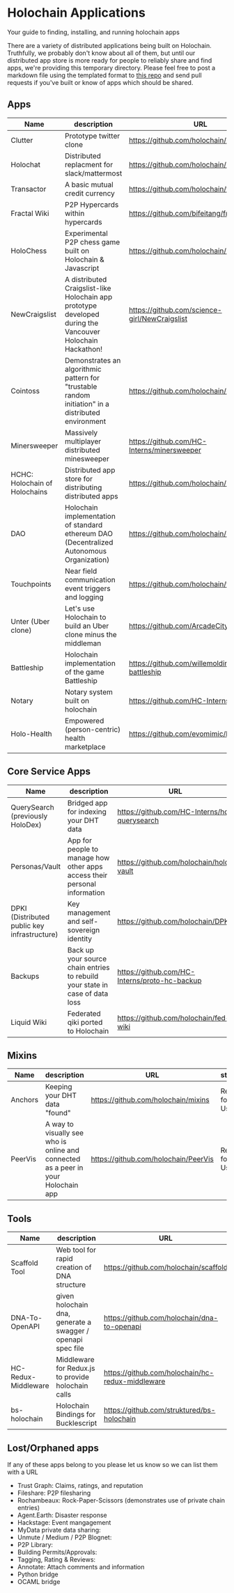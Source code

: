 # Holochain Applications
Your guide to finding, installing, and running holochain apps

There are a variety of distributed applications being built on Holochain. Truthfully, we probably don't know about all of them, but until our distributed app store is more ready for people to reliably share and find apps, we're providing this temporary directory. Please feel free to post a markdown file using the templated format to [this repo](https://github.com/holochain/apps) and send pull requests if you've built or know of apps which should be shared.

## Apps
Name | description | URL | status
-----|-------------|-----|-------
Clutter | Prototype twitter clone | https://github.com/holochain/clutter | Active Development
Holochat | Distributed replacment for slack/mattermost | https://github.com/holochain/holochat | Active Development 
Transactor | A basic mutual credit currency | https://github.com/holochain/transactor | Active Developent
Fractal Wiki | P2P Hypercards within hypercards | https://github.com/bifeitang/fractal-wiki | Active Development
HoloChess | Experimental P2P chess game built on Holochain & Javascript | https://github.com/holochain/holochess | Playable demo
NewCraigslist | A distributed Craigslist-like Holochain app prototype developed during the Vancouver Holochain Hackathon! | https://github.com/science-girl/NewCraigslist | Working Prototype
Cointoss | Demonstrates an algorithmic pattern for "trustable random initiation" in a distributed environment | https://github.com/holochain/cointoss | Working Demo
Minersweeper | Massively multiplayer distributed minesweeper | https://github.com/HC-Interns/minersweeper | Active Development
HCHC: Holochain of Holochains | Distributed app store for distributing distributed apps | https://github.com/holochain/HCHC | Not Maintained
DAO | Holochain implementation of standard ethereum DAO (Decentralized Autonomous Organization)  | https://github.com/holochain/dao | Not Maintained
Touchpoints | Near field communication event triggers and logging | https://github.com/holochain/touchpoints | Active Development
Unter (Uber clone) | Let's use Holochain to build an Uber clone minus the middleman | https://github.com/ArcadeCity/unter | Not Maintained
Battleship | Holochain implementation of the game Battleship | https://github.com/willemolding/holochain-battleship | Not Maintained
Notary | Notary system built on holochain | https://github.com/HC-Interns/notary | Proof-of-concept
Holo-Health | Empowered (person-centric) health marketplace | https://github.com/evomimic/holo-health | Pre-alpha Design

## Core Service Apps
Name | description | URL | status
-----|-------------|-----|-------
QuerySearch (previously HoloDex) | Bridged app for indexing your DHT data | https://github.com/HC-Interns/hc-querysearch | Proof-of-concept
Personas/Vault | App for people to manage how other apps access their personal information | https://github.com/holochain/holo-vault | Active Development
DPKI (Distributed public key infrastructure) | Key management and self-sovereign identity | https://github.com/holochain/DPKI | Proof-of-concept
Backups | Back up your source chain entries to rebuild your state in case of data loss | https://github.com/HC-Interns/proto-hc-backup | Proof-of-concept
Liquid Wiki | Federated qiki ported to Holochain | https://github.com/holochain/fed-wiki | Active Development

## Mixins
Name | description | URL | status
-----|-------------|-----|-------
Anchors | Keeping your DHT data "found" | https://github.com/holochain/mixins | Ready for Use
PeerVis | A way to visually see who is online and connected as a peer in your Holochain app | https://github.com/holochain/PeerVis | Ready for Use



## Tools
Name | description | URL | status
-----|-------------|-----|-------
Scaffold Tool | Web tool for rapid creation of DNA structure | https://github.com/holochain/scaffold | pre-alpha release
DNA-To-OpenAPI | given holochain dna, generate a swagger / openapi spec file | https://github.com/holochain/dna-to-openapi | ready for use
HC-Redux-Middleware | Middleware for Redux.js to provide holochain calls | https://github.com/holochain/hc-redux-middleware | Not Maintained
bs-holochain | Holochain Bindings for Bucklescript | https://github.com/struktured/bs-holochain | Unknown


## Lost/Orphaned apps
If any of these apps belong to you please let us know so we can list them with a URL
 - Trust Graph: Claims, ratings, and reputation
 - Fileshare: P2P filesharing
 - Rochambeaux: Rock-Paper-Scissors (demonstrates use of private chain entries)
 - Agent.Earth: Disaster response
 - Hackstage: Event mangagement
 - MyData private data sharing:
 - Unmute / Medium / P2P Blognet:
 - P2P Library:
 - Building Permits/Approvals:
 - Tagging, Rating & Reviews:
 - Annotate: Attach comments and information
 - Python bridge
 - OCAML bridge
